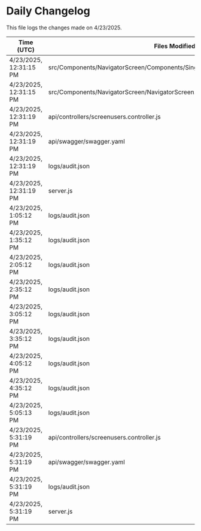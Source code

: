# Daily Changelog

This file logs the changes made on 4/23/2025.

| Time (UTC)             | Files Modified                    | Changes (Addition/Deletion) |
|------------------------|-----------------------------------|-----------------------------|
| 4/23/2025, 12:31:15 PM | src/Components/NavigatorScreen/Components/SingleMRCard/SingleNoImageCardRed.js | 1 Additions & 1 Deletions |
| 4/23/2025, 12:31:15 PM | src/Components/NavigatorScreen/NavigatorScreen.js | 2 Additions & 2 Deletions |
| 4/23/2025, 12:31:19 PM | api/controllers/screenusers.controller.js | 9 Additions & 9 Deletions|
| 4/23/2025, 12:31:19 PM | api/swagger/swagger.yaml | 4 Additions & 4 Deletions|
| 4/23/2025, 12:31:19 PM | logs/audit.json | 15 Additions & 15 Deletions|
| 4/23/2025, 12:31:19 PM | server.js | 12 Additions & 12 Deletions|
| 4/23/2025, 1:05:12 PM | logs/audit.json | 10 Additions & 10 Deletions|
| 4/23/2025, 1:35:12 PM | logs/audit.json | 10 Additions & 10 Deletions|
| 4/23/2025, 2:05:12 PM | logs/audit.json | 10 Additions & 10 Deletions|
| 4/23/2025, 2:35:12 PM | logs/audit.json | 10 Additions & 10 Deletions|
| 4/23/2025, 3:05:12 PM | logs/audit.json | 10 Additions & 10 Deletions|
| 4/23/2025, 3:35:12 PM | logs/audit.json | 10 Additions & 10 Deletions|
| 4/23/2025, 4:05:12 PM | logs/audit.json | 10 Additions & 10 Deletions|
| 4/23/2025, 4:35:12 PM | logs/audit.json | 10 Additions & 10 Deletions|
| 4/23/2025, 5:05:13 PM | logs/audit.json | 10 Additions & 10 Deletions|
| 4/23/2025, 5:31:19 PM | api/controllers/screenusers.controller.js | 9 Additions & 9 Deletions|
| 4/23/2025, 5:31:19 PM | api/swagger/swagger.yaml | 4 Additions & 4 Deletions|
| 4/23/2025, 5:31:19 PM | logs/audit.json | 15 Additions & 15 Deletions|
| 4/23/2025, 5:31:19 PM | server.js | 12 Additions & 12 Deletions|
